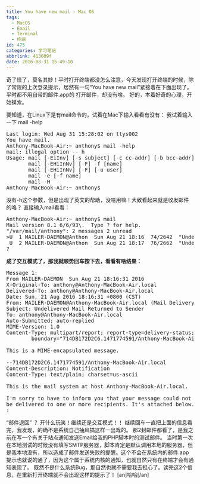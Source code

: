 ```yaml
---
title: You have new mail - Mac OS
tags:
  - MacOS
  - Email
  - Terminal
  - 终端
id: 475
categories: 学习笔记
abbrlink: 413689f
date: 2016-08-31 15:49:10
---
```


奇了怪了，莫名其妙！平时打开终端都没怎么注意，今天发现打开终端的时候，除了常规的上次登录提示，居然有一句“You have new mail”紧接着在下面出现了。
平时都不用自带的邮件.app的 打开邮件，却没有啥。
好的，本着好奇的心理，开始摸索。
<!--more-->

要知道，在Linux下是有mail命令的，试着在Mac下输入看看有没有：
我试着输入一下 mail -help
<pre lang="bash">Last login: Wed Aug 31 15:28:02 on ttys002
You have mail.
Anthony-MacBook-Air:~ anthony$ mail -help
mail: illegal option -- h
Usage: mail [-EiInv] [-s subject] [-c cc-addr] [-b bcc-addr] [-F] to-addr ...
       mail [-EHiInNv] [-F] -f [name]
       mail [-EHiInNv] [-F] [-u user]
       mail -e [-f name]
       mail -H
Anthony-MacBook-Air:~ anthony$ 
</pre>
没有-h这个参数，但是出现了英文的帮助，没啥用嘛！大致看起来就是收发邮件的咯？
直接输入mail看看：
<pre lang="bash">Anthony-MacBook-Air:~ anthony$ mail
Mail version 8.1 6/6/93\.  Type ? for help.
"/var/mail/anthony": 2 messages 2 unread
&gt;U  1 MAILER-DAEMON@Anthon  Sun Aug 21 18:16  74/2642  "Undelivered Mail Retu"
 U  2 MAILER-DAEMON@Anthon  Sun Aug 21 18:17  76/2662  "Undelivered Mail Retu"
? 
</pre>
**成了交互模式了，那我就顺势回车按下去，看看有啥结果：**
<pre lang="bash">Message 1:
From MAILER-DAEMON  Sun Aug 21 18:16:31 2016
X-Original-To: anthony@Anthony-MacBook-Air.local
Delivered-To: anthony@Anthony-MacBook-Air.local
Date: Sun, 21 Aug 2016 18:16:31 +0800 (CST)
From: MAILER-DAEMON@Anthony-MacBook-Air.local (Mail Delivery System)
Subject: Undelivered Mail Returned to Sender
To: anthony@Anthony-MacBook-Air.local
Auto-Submitted: auto-replied
MIME-Version: 1.0
Content-Type: multipart/report; report-type=delivery-status;
        boundary="714DB172D2C6.1471774591/Anthony-MacBook-Air.local"

This is a MIME-encapsulated message.

--714DB172D2C6.1471774591/Anthony-MacBook-Air.local
Content-Description: Notification
Content-Type: text/plain; charset=us-ascii

This is the mail system at host Anthony-MacBook-Air.local.

I'm sorry to have to inform you that your message could not
be delivered to one or more recipients. It's attached below.
:
</pre>
“邮件退回” ？ 开什么玩笑！继续还是交互模式！！ 继续回车一直把上面的信息看完，我发现，的确不是系统自己抽风搞这样一出戏的。
那2封邮件都看了，是我之前在写一个有关于站点通知发送Email给我的PHP脚本时的测试邮件。
当时第一次在本地测试的时候没有填写SMTP服务器，脚本肯定是默认调用本地的服务器，但是我本地没有，所以造成了邮件发送失败的提醒。这个不会在系统内的邮件.app提示也就说的通了，因为这个属于系统内核的通知，也就自然只有在终端才会有通知表现了。
既然不是什么系统Bug，那自然也就不需要我去担心了。读完这2个信息，在重新打开终端就不会出现这样的提示了！
[an]哈哈[/an]